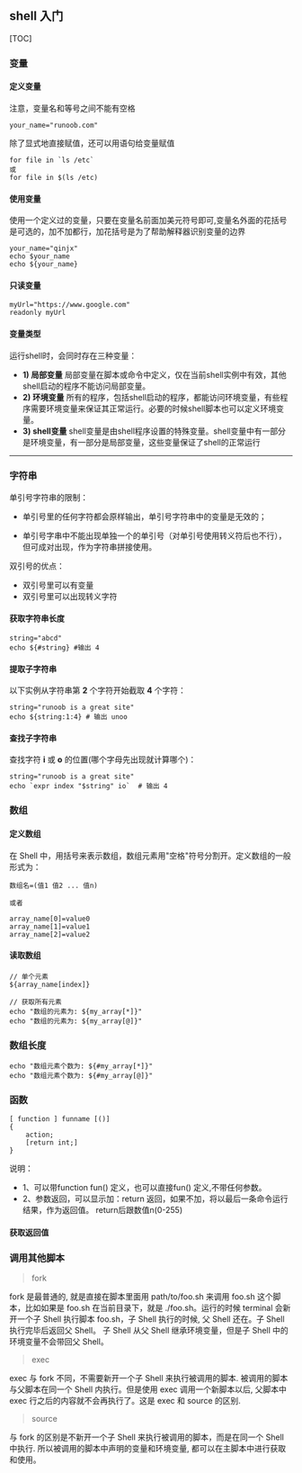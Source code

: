 ## shell 入门

[TOC]

### 变量

#### 定义变量 

注意，变量名和等号之间不能有空格

```
your_name="runoob.com"
```

除了显式地直接赋值，还可以用语句给变量赋值

```
for file in `ls /etc`
或
for file in $(ls /etc)
```

#### 使用变量

使用一个定义过的变量，只要在变量名前面加美元符号即可,变量名外面的花括号是可选的，加不加都行，加花括号是为了帮助解释器识别变量的边界

```
your_name="qinjx"
echo $your_name
echo ${your_name}
```

#### 只读变量

```
myUrl="https://www.google.com"
readonly myUrl
```

#### 变量类型

运行shell时，会同时存在三种变量：

- **1) 局部变量** 局部变量在脚本或命令中定义，仅在当前shell实例中有效，其他shell启动的程序不能访问局部变量。
- **2) 环境变量** 所有的程序，包括shell启动的程序，都能访问环境变量，有些程序需要环境变量来保证其正常运行。必要的时候shell脚本也可以定义环境变量。
- **3) shell变量** shell变量是由shell程序设置的特殊变量。shell变量中有一部分是环境变量，有一部分是局部变量，这些变量保证了shell的正常运行

------



### 字符串

单引号字符串的限制：

- 单引号里的任何字符都会原样输出，单引号字符串中的变量是无效的；

- 单引号字串中不能出现单独一个的单引号（对单引号使用转义符后也不行），但可成对出现，作为字符串拼接使用。


双引号的优点：

- 双引号里可以有变量
- 双引号里可以出现转义字符

#### 获取字符串长度

```
string="abcd"
echo ${#string} #输出 4
```

#### 提取子字符串

以下实例从字符串第 **2** 个字符开始截取 **4** 个字符：

```
string="runoob is a great site"
echo ${string:1:4} # 输出 unoo
```

#### 查找子字符串

查找字符 **i** 或 **o** 的位置(哪个字母先出现就计算哪个)：

```
string="runoob is a great site"
echo `expr index "$string" io`  # 输出 4
```

### 数组

#### 定义数组

在 Shell 中，用括号来表示数组，数组元素用"空格"符号分割开。定义数组的一般形式为：

```
数组名=(值1 值2 ... 值n)

或者

array_name[0]=value0
array_name[1]=value1
array_name[2]=value2
```

#### 读取数组

```
// 单个元素
${array_name[index]}

// 获取所有元素
echo "数组的元素为: ${my_array[*]}"
echo "数组的元素为: ${my_array[@]}"
```



### 数组长度

```
echo "数组元素个数为: ${#my_array[*]}"
echo "数组元素个数为: ${#my_array[@]}"
```



### 函数

```
[ function ] funname [()]
{
    action;
    [return int;]
}
```

说明：

- 1、可以带function fun() 定义，也可以直接fun() 定义,不带任何参数。
- 2、参数返回，可以显示加：return 返回，如果不加，将以最后一条命令运行结果，作为返回值。 return后跟数值n(0-255)



#### 获取返回值



### 调用其他脚本

> fork

fork 是最普通的, 就是直接在脚本里面用 path/to/foo.sh 来调用 
foo.sh 这个脚本，比如如果是 foo.sh 在当前目录下，就是 ./foo.sh。运行的时候 terminal 会新开一个子 Shell 执行脚本 foo.sh，子 Shell 执行的时候, 父 Shell 还在。子 Shell 执行完毕后返回父 Shell。 子 Shell 从父 Shell 继承环境变量，但是子 Shell 中的环境变量不会带回父 Shell。

> exec

exec 与 fork 不同，不需要新开一个子 Shell 来执行被调用的脚本. 被调用的脚本与父脚本在同一个 Shell 内执行。但是使用 exec 调用一个新脚本以后, 父脚本中 exec 行之后的内容就不会再执行了。这是 exec 和 source 的区别.

> source

与 fork 的区别是不新开一个子 Shell 来执行被调用的脚本，而是在同一个 Shell 中执行. 所以被调用的脚本中声明的变量和环境变量, 都可以在主脚本中进行获取和使用。

